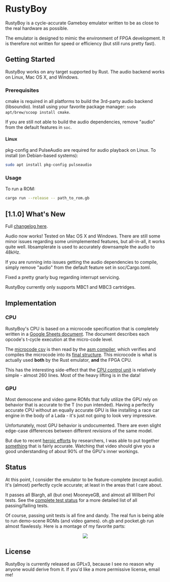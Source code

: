 # RustyBoy

RustyBoy is a cycle-accurate Gameboy emulator written to be as close to the real hardware as
possible.

The emulator is designed to mimic the environment of FPGA development. It is therefore not written
for speed or efficiency (but still runs pretty fast).

## Getting Started

RustyBoy works on any target supported by Rust. The audio backend works on Linux, Mac OS X, and
Windows.

### Prerequisites

cmake is required in all platforms to build the 3rd-party audio backend (libsoundio). Install using
your favorite package manager: `sudo apt/brew/scoop install cmake`.

If you are still not able to build the audio dependencies, remove "audio" from the default features
in `soc`.

#### Linux

pkg-config and PulseAudio are required for audio playback on Linux. To install (on Debian-based
systems):

```sh
sudo apt install pkg-config pulseaudio
```

### Usage

To run a ROM:

```bash
cargo run --release -- path_to_rom.gb
```

## [1.1.0] What's New

Full [changelog here](Changelog.md).

Audio now works! Tested on Mac OS X and Windows. There are still some minor issues regarding some
unimplemented features, but all-in-all, it works quite well. libsamplerate is used to accurately
downsample the audio to 48kHz.

If you are running into issues getting the audio dependencies to compile, simply remove "audio" from
the default feature set in soc/Cargo.toml.

Fixed a pretty gnarly bug regarding interrupt servicing.

RustyBoy currently only supports MBC1 and MBC3 cartridges.

## Implementation

### CPU

RustyBoy's CPU is based on a microcode specification that is completely written in a
[Google Sheets document](https://docs.google.com/spreadsheets/d/1kMCDI1IlQtenE8m_Q8PhgFFZF4yk-pS-j0KrA0_e-DM/edit).
The document describes each opcode's t-cycle execution at the micro-code level.

The [microcode csv](soc/instructions.csv) is then read by the [asm compiler](soc/src/cpu/asm), which
verifies and compiles the microcode into its [final structure](soc/src/cpu/micro_code.rs). This
microcode is what is actually used **both** by the Rust emulator, **and** the FPGA CPU.

This has the interesting side-effect that the [CPU control unit](soc/src/cpu/control_unit.rs) is
relatively simple - almost 260 lines. Most of the heavy lifting is in the data!

### GPU

Most demoscene and video game ROMs that fully utilize the GPU rely on behavior that is accurate to
the T (no pun intended). Having a perfectly accurate CPU without an equally accurate GPU is like
installing a race car engine in the body of a Lada - it's just not going to look very impressive.

Unfortunately, most GPU behavior is undocumented. There are even slight edge-case differences
between different revisions of the same model.

But due to recent [heroic efforts](https://www.youtube.com/watch?v=HyzD8pNlpwI) by researchers, I
was able to put together [something](soc/src/gpu.rs) that is fairly accurate. Watching that video
should give you a good understanding of about 90% of the GPU's inner workings.

## Status

At this point, I consider the emulator to be feature-complete (except audio). It's (almost)
perfectly cycle accurate; at least in the areas that I care about.

It passes all Blargh, all (but one) MooneyeGB, and almost all Wilbert Pol tests. See the
[complete test status](docs/test_details.md) for a more detailed list of all passing/failing tests.

Of course, passing unit tests is all fine and dandy. The real fun is being able to run demo-scene
ROMs (and video games). oh.gb and pocket.gb run almost flawlessly. Here is a montage of my favorite
parts:

<p align="center">
    <image src="docs/rustyboy.gif" />
</p>

## License

RustyBoy is currently released as GPLv3, because I see no reason why anyone would derive from it. If
you'd like a more permissive license, email me!
